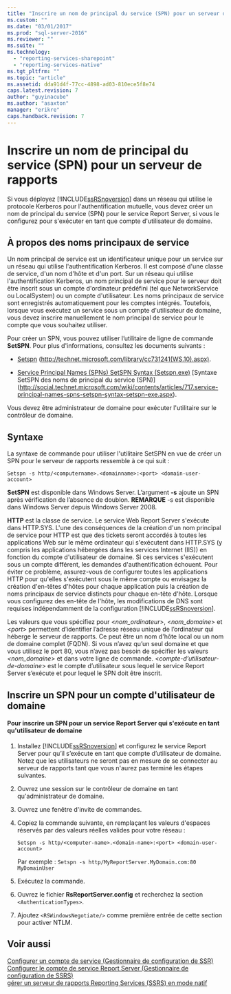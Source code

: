```yaml
---
title: "Inscrire un nom de principal du service (SPN) pour un serveur de rapports | Microsoft Docs"
ms.custom: ""
ms.date: "03/01/2017"
ms.prod: "sql-server-2016"
ms.reviewer: ""
ms.suite: ""
ms.technology: 
  - "reporting-services-sharepoint"
  - "reporting-services-native"
ms.tgt_pltfrm: ""
ms.topic: "article"
ms.assetid: dda91d4f-77cc-4898-ad03-810ece5f8e74
caps.latest.revision: 7
author: "guyinacube"
ms.author: "asaxton"
manager: "erikre"
caps.handback.revision: 7
---
```

# Inscrire un nom de principal du service (SPN) pour un serveur de rapports
  Si vous déployez [!INCLUDE[ssRSnoversion](../../includes/ssrsnoversion-md.md)] dans un réseau qui utilise le protocole Kerberos pour l'authentification mutuelle, vous devez créer un nom de principal du service (SPN) pour le service Report Server, si vous le configurez pour s'exécuter en tant que compte d'utilisateur de domaine.  
  
## À propos des noms principaux de service  
 Un nom principal de service est un identificateur unique pour un service sur un réseau qui utilise l'authentification Kerberos. Il est composé d'une classe de service, d'un nom d'hôte et d'un port. Sur un réseau qui utilise l'authentification Kerberos, un nom principal de service pour le serveur doit être inscrit sous un compte d'ordinateur prédéfini (tel que NetworkService ou LocalSystem) ou un compte d'utilisateur. Les noms principaux de service sont enregistrés automatiquement pour les comptes intégrés. Toutefois, lorsque vous exécutez un service sous un compte d'utilisateur de domaine, vous devez inscrire manuellement le nom principal de service pour le compte que vous souhaitez utiliser.  
  
 Pour créer un SPN, vous pouvez utiliser l’utilitaire de ligne de commande **SetSPN**. Pour plus d'informations, consultez les documents suivants :  
  
-   [Setspn](http://technet.microsoft.com/library/cc731241\(WS.10\).aspx) (http://technet.microsoft.com/library/cc731241(WS.10).aspx).  
  
-   [Service Principal Names (SPNs) SetSPN Syntax (Setspn.exe)](http://social.technet.microsoft.com/wiki/contents/articles/717.service-principal-names-spns-setspn-syntax-setspn-exe.aspx) [Syntaxe SetSPN des noms de principal du service (SPN)] (http://social.technet.microsoft.com/wiki/contents/articles/717.service-principal-names-spns-setspn-syntax-setspn-exe.aspx).  
  
 Vous devez être administrateur de domaine pour exécuter l'utilitaire sur le contrôleur de domaine.  
  
## Syntaxe  
 La syntaxe de commande pour utiliser l'utilitaire SetSPN en vue de créer un SPN pour le serveur de rapports ressemble à ce qui suit :  
  
```  
Setspn -s http/<computername>.<domainname>:<port> <domain-user-account>  
```  
  
 **SetSPN** est disponible dans Windows Server. L’argument **-s** ajoute un SPN après vérification de l’absence de doublon. **REMARQUE** -s est disponible dans Windows Server depuis Windows Server 2008.  
  
 **HTTP** est la classe de service. Le service Web Report Server s'exécute dans HTTP.SYS. L'une des conséquences de la création d'un nom principal de service pour HTTP est que des tickets seront accordés à toutes les applications Web sur le même ordinateur qui s'exécutent dans HTTP.SYS (y compris les applications hébergées dans les services Internet (IIS)) en fonction du compte d'utilisateur de domaine. Si ces services s'exécutent sous un compte différent, les demandes d'authentification échouent. Pour éviter ce problème, assurez-vous de configurer toutes les applications HTTP pour qu'elles s'exécutent sous le même compte ou envisagez la création d'en-têtes d'hôtes pour chaque application puis la création de noms principaux de service distincts pour chaque en-tête d'hôte. Lorsque vous configurez des en-tête de l'hôte, les modifications de DNS sont requises indépendamment de la configuration [!INCLUDE[ssRSnoversion](../../includes/ssrsnoversion-md.md)].  
  
 Les valeurs que vous spécifiez pour \<*nom_ordinateur*>, \<*nom_domaine*> et \<*port*> permettent d’identifier l’adresse réseau unique de l’ordinateur qui héberge le serveur de rapports. Ce peut être un nom d'hôte local ou un nom de domaine complet (FQDN). Si vous n’avez qu’un seul domaine et que vous utilisez le port 80, vous n’avez pas besoin de spécifier les valeurs *<nom_domaine>* et *<port>* dans votre ligne de commande. \<*compte-d’utilisateur-de-domaine*> est le compte d’utilisateur sous lequel le service Report Server s’exécute et pour lequel le SPN doit être inscrit.  
  
## Inscrire un SPN pour un compte d'utilisateur de domaine  
  
#### Pour inscrire un SPN pour un service Report Server qui s'exécute en tant qu'utilisateur de domaine  
  
1.  Installez [!INCLUDE[ssRSnoversion](../../includes/ssrsnoversion-md.md)] et configurez le service Report Server pour qu’il s’exécute en tant que compte d’utilisateur de domaine. Notez que les utilisateurs ne seront pas en mesure de se connecter au serveur de rapports tant que vous n'aurez pas terminé les étapes suivantes.  
  
2.  Ouvrez une session sur le contrôleur de domaine en tant qu'administrateur de domaine.  
  
3.  Ouvrez une fenêtre d'invite de commandes.  
  
4.  Copiez la commande suivante, en remplaçant les valeurs d'espaces réservés par des valeurs réelles valides pour votre réseau :  
  
    ```  
    Setspn -s http/<computer-name>.<domain-name>:<port> <domain-user-account>  
    ```  
  
     Par exemple : `Setspn -s http/MyReportServer.MyDomain.com:80 MyDomainUser`  
  
5.  Exécutez la commande.  
  
6.  Ouvrez le fichier **RsReportServer.config** et recherchez la section `<AuthenticationTypes>`.  
  
7.  Ajoutez `<RSWindowsNegotiate/>` comme première entrée de cette section pour activer NTLM.  
  
## Voir aussi  
 [Configurer un compte de service &#40;Gestionnaire de configuration de SSR&#41;](../Topic/Configure%20a%20Service%20Account%20\(SSRS%20Configuration%20Manager\).md)   
 [Configurer le compte de service Report Server &#40;Gestionnaire de configuration de SSRS&#41;](../../reporting-services/install-windows/configure-the-report-server-service-account-ssrs-configuration-manager.md)   
 [gérer un serveur de rapports Reporting Services (SSRS) en mode natif](../../reporting-services/report-server/manage-a-reporting-services-native-mode-report-server.md)  
  
  